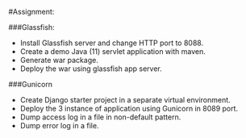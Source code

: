 #Assignment:

###Glassfish:
 - Install Glassfish server and change HTTP port to 8088.
 - Create a demo Java (11) servlet application with maven.
 - Generate war package.
 - Deploy the war using glassfish app server.

###Gunicorn
 - Create Django starter project in a separate virtual environment.
 - Deploy the 3 instance of application using Gunicorn in 8089 port.
 - Dump access log in a file in non-default pattern.
 - Dump error log in a file.
